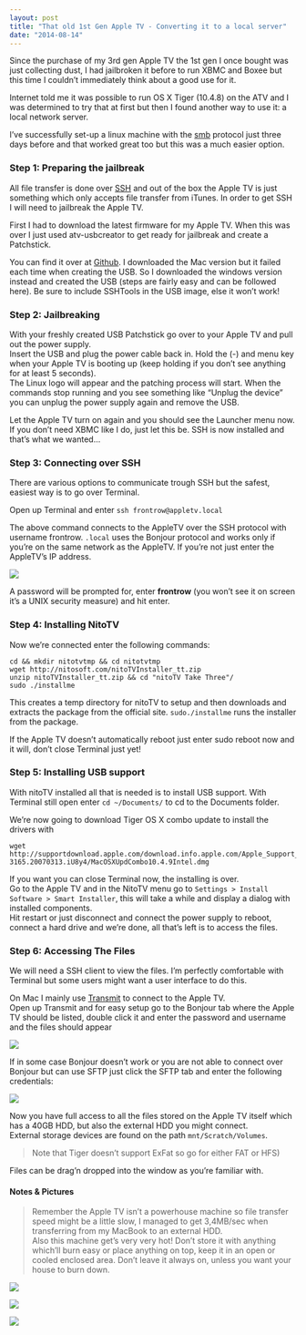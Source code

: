 ```yaml
---
layout: post
title: "That old 1st Gen Apple TV - Converting it to a local server"
date: "2014-08-14"
---
```


Since the purchase of my 3rd gen Apple TV the 1st gen I once bought was just collecting dust, I had jailbroken it before to run XBMC and Boxee but this time I couldn’t immediately think about a good use for it.

Internet told me it was possible to run OS X Tiger (10.4.8) on the ATV and I was determined to try that at first but then I found another way to use it: a local network server.

I’ve successfully set-up a linux machine with the [smb](http://en.wikipedia.org/wiki/Server_Message_Block) protocol just three days before and that worked great too but this was a much easier option.

### Step 1: Preparing the jailbreak

All file transfer is done over [SSH](http://en.wikipedia.org/wiki/Secure_Shell) and out of the box the Apple TV is just something which only accepts file transfer from iTunes. In order to get SSH I will need to jailbreak the Apple TV.

First I had to download the latest firmware for my Apple TV. When this was over I just used atv-usbcreator to get ready for jailbreak and create a Patchstick.

You can find it over at [Github](https://github.com/davilla/atvusb-creator). I downloaded the Mac version but it failed each time when creating the USB. So I downloaded the windows version instead and created the USB (steps are fairly easy and can be followed here). Be sure to include SSHTools in the USB image, else it won’t work!

### Step 2: Jailbreaking

With your freshly created USB Patchstick go over to your Apple TV and pull out the power supply.  
Insert the USB and plug the power cable back in. Hold the (-) and menu key when your Apple TV is booting up (keep holding if you don’t see anything for at least 5 seconds).  
The Linux logo will appear and the patching process will start. When the commands stop running and you see something like “Unplug the device” you can unplug the power supply again and remove the USB.

Let the Apple TV turn on again and you should see the Launcher menu now. If you don’t need XBMC like I do, just let this be. SSH is now installed and that’s what we wanted…

### Step 3: Connecting over SSH

There are various options to communicate trough SSH but the safest, easiest way is to go over Terminal.

Open up Terminal and enter `ssh frontrow@appletv.local`

The above command connects to the AppleTV over the SSH protocol with username frontrow. `.local` uses the Bonjour protocol and works only if you’re on the same network as the AppleTV. If you’re not just enter the AppleTV’s IP address.

![](https://31.media.tumblr.com/47aed319295c75f12ffa296fb9b73534/tumblr_inline_n1mah3gAyD1sn0bkh.jpg)

A password will be prompted for, enter **frontrow** (you won’t see it on screen it’s a UNIX security measure) and hit enter.

### Step 4: Installing NitoTV

Now we’re connected enter the following commands:

```console
cd && mkdir nitotvtmp && cd nitotvtmp
wget http://nitosoft.com/nitoTVInstaller_tt.zip
unzip nitoTVInstaller_tt.zip && cd "nitoTV Take Three"/
sudo ./installme
```

This creates a temp directory for nitoTV to setup and then downloads and extracts the package from the official site. `sudo./installme` runs the installer from the package.

If the Apple TV doesn’t automatically reboot just enter sudo reboot now and it will, don’t close Terminal just yet!

### Step 5: Installing USB support

With nitoTV installed all that is needed is to install USB support. With Terminal still open enter `cd ~/Documents/` to cd to the Documents folder.

We’re now going to download Tiger OS X combo update to install the drivers with

```console
wget http://supportdownload.apple.com/download.info.apple.com/Apple_Support_Area/Apple_Software_Updates/Mac_OS_X/downloads/061-3165.20070313.iU8y4/MacOSXUpdCombo10.4.9Intel.dmg
```

If you want you can close Terminal now, the installing is over.  
Go to the Apple TV and in the NitoTV menu go to `Settings > Install Software > Smart Installer`, this will take a while and display a dialog with installed components.  
Hit restart or just disconnect and connect the power supply to reboot, connect a hard drive and we’re done, all that’s left is to access the files.

### Step 6: Accessing The Files

We will need a SSH client to view the files. I’m perfectly comfortable with Terminal but some users might want a user interface to do this.

On Mac I mainly use [Transmit](http://panic.com/transmit) to connect to the Apple TV.  
Open up Transmit and for easy setup go to the Bonjour tab where the Apple TV should be listed, double click it and enter the password and username and the files should appear

![](http://i.imgur.com/GFF7fmA.png)

If in some case Bonjour doesn’t work or you are not able to connect over Bonjour but can use SFTP just click the SFTP tab and enter the following credentials:

![](http://i.imgur.com/BU527Yh.png)

Now you have full access to all the files stored on the Apple TV itself which has a 40GB HDD, but also the external HDD you might connect.  
External storage devices are found on the path `mnt/Scratch/Volumes`.

> Note that Tiger doesn’t support ExFat so go for either FAT or HFS)  

Files can be drag’n dropped into the window as you’re familiar with.

#### Notes & Pictures

> Remember the Apple TV isn’t a powerhouse machine so file transfer speed might be a little slow, I managed to get 3,4MB/sec when transferring from my MacBook to an external HDD.  
Also this machine get’s very very hot! Don’t store it with anything which’ll burn easy or place anything on top, keep it in an open or cooled enclosed area. Don’t leave it always on, unless you want your house to burn down.

![](http://media.tumblr.com/412a80a16ed11c037dd3adef53c63e4a/tumblr_inline_n1maf7RrPw1sn0bkh.jpg)

![](http://media.tumblr.com/c355ce3d7bba9d202d5e8099ebbd4d4e/tumblr_inline_n1mafyEjsi1sn0bkh.jpg)

![](http://media.tumblr.com/9d17a10fefc63eacb27e42f2c8473bd9/tumblr_inline_n1mageRkFS1sn0bkh.jpg)
